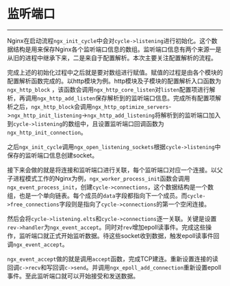 # 监听端口

------

​	Nginx在启动流程`ngx_init_cycle`中会对`cycle->listening`进行初始化。这个数据结构是用来保存Nginx各个监听端口信息的数组。监听端口信息有两个来源一是从旧的进程中继承下来，二是来自于配置解析。本次主要关注配置解析的流程。

​	完成上述的初始化过程中之后就是要对数组进行赋值。赋值的过程是由各个模块的配置解析函数完成的。以http模块为例。http模块及子模块的配置解析入口函数为`ngx_http_block` ，该函数会调用`ngx_http_core_listen`对`listen`配置项进行解析，再调用`ngx_http_add_listen`保存解析到的监听端口信息。完成所有配置项解析之后，`ngx_http_block`会调用`ngx_http_optimize_servers`->`ngx_http_init_listening`->`ngx_http_add_listening`将解析到的监听端口加入到`cycle->listening`的数组中，且设置监听端口回调函数为`ngx_http_init_connection`。

​	之后`ngx_init_cycle`调用`ngx_open_listening_sockets`根据`cycle->listening`中保存的监听端口信息创建socket。

​	接下来会做的就是将连接和监听端口进行关联，每个监听端口对应一个连接。以父子进程模式工作的Nginx为例，`ngx_worker_process_init`函数会调用`ngx_event_process_init`，创建`cycle->connections`，这个数据结构是一个数组，也是一个单向链表。每个成员的`data`字段都指向下一个成员。而`cycle->free_connections`字段则是指向了`cycle->connections`的第一个空闲连接。

​	然后会将`cycle->listening.elts`和`cycle->connections`逐一关联。关键是设置`rev->handler`为`ngx_event_accept`。同时对`rev`增加epoll读事件。完成这些操作，监听端口就正式开始监听数据。待这些socket收到数据，触发epoll读事件回调`ngx_event_accept`。

​	`ngx_event_accept`做的就是调用`accept`函数，完成TCP建连。重新设置连接的读回调`c->recv`和写回调`c->send`。并调用`ngx_epoll_add_connection`重新设置epoll事件。至此监听端口就可以开始接受和发送数据。